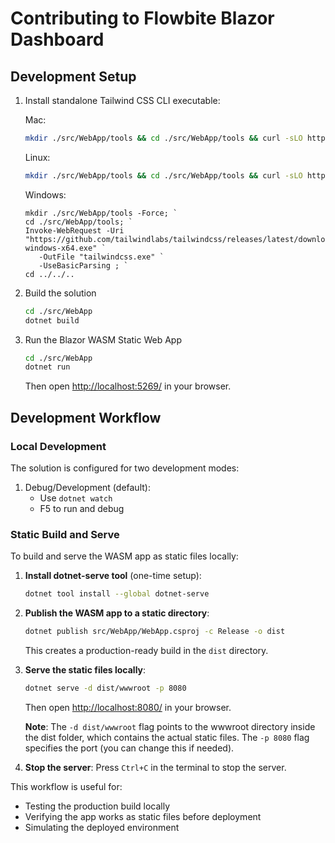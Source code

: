 # Contributing to Flowbite Blazor Dashboard

## Development Setup

1. Install standalone Tailwind CSS CLI executable:

   Mac:

   ```bash
   mkdir ./src/WebApp/tools && cd ./src/WebApp/tools && curl -sLO https://github.com/tailwindlabs/tailwindcss/releases/latest/download/tailwindcss-macos-arm64 && chmod +x tailwindcss-macos-arm64 && mv tailwindcss-macos-arm64 tailwindcss && cd ../../..
   ```

   Linux:

   ```bash
   mkdir ./src/WebApp/tools && cd ./src/WebApp/tools && curl -sLO https://github.com/tailwindlabs/tailwindcss/releases/latest/download/tailwindcss-linux-x64 && chmod +x tailwindcss-linux-x64 && mv tailwindcss-linux-x64 tailwindcss && cd ../../..
   ```

   Windows:

   ```pwsh
   mkdir ./src/WebApp/tools -Force; `
   cd ./src/WebApp/tools; `
   Invoke-WebRequest -Uri "https://github.com/tailwindlabs/tailwindcss/releases/latest/download/tailwindcss-windows-x64.exe" `
      -OutFile "tailwindcss.exe" `
      -UseBasicParsing ; `
   cd ../../..

   ```

1. Build the solution

   ```bash
   cd ./src/WebApp
   dotnet build
   ```

1. Run the Blazor WASM Static Web App

   ```bash
   cd ./src/WebApp
   dotnet run
   ```

   Then open <http://localhost:5269/> in your browser.

## Development Workflow

### Local Development

The solution is configured for two development modes:

1. Debug/Development (default):
   - Use `dotnet watch`
   - F5 to run and debug

### Static Build and Serve

To build and serve the WASM app as static files locally:

1. **Install dotnet-serve tool** (one-time setup):

   ```bash
   dotnet tool install --global dotnet-serve
   ```

2. **Publish the WASM app to a static directory**:

   ```bash
   dotnet publish src/WebApp/WebApp.csproj -c Release -o dist
   ```

   This creates a production-ready build in the `dist` directory.

3. **Serve the static files locally**:

   ```bash
   dotnet serve -d dist/wwwroot -p 8080
   ```

   Then open <http://localhost:8080/> in your browser.

   **Note**: The `-d dist/wwwroot` flag points to the wwwroot directory inside the dist folder, which contains the actual static files. The `-p 8080` flag specifies the port (you can change this if needed).

4. **Stop the server**: Press `Ctrl+C` in the terminal to stop the server.

This workflow is useful for:
- Testing the production build locally
- Verifying the app works as static files before deployment
- Simulating the deployed environment
